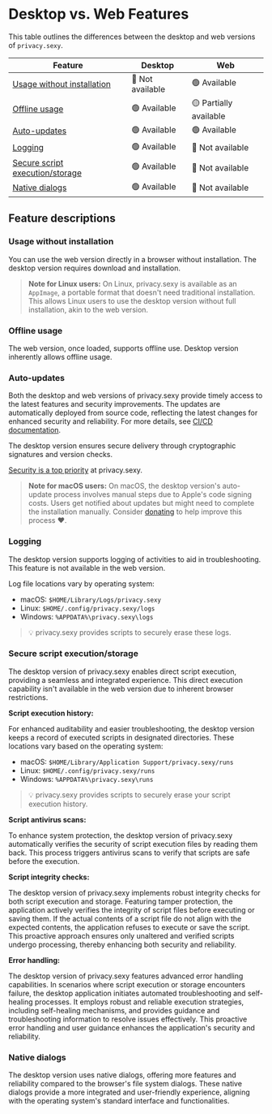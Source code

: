 # Desktop vs. Web Features

This table outlines the differences between the desktop and web versions of `privacy.sexy`.

| Feature | Desktop | Web |
| ------- | ------- | --- |
| [Usage without installation](#usage-without-installation) | 🔴 Not available | 🟢 Available |
| [Offline usage](#offline-usage) | 🟢 Available | 🟡 Partially available |
| [Auto-updates](#auto-updates) | 🟢 Available | 🟢 Available |
| [Logging](#logging) | 🟢 Available | 🔴 Not available |
| [Secure script execution/storage](#secure-script-executionstorage) | 🟢 Available | 🔴 Not available |
| [Native dialogs](#native-dialogs) | 🟢 Available | 🔴 Not available |

## Feature descriptions

### Usage without installation

You can use the web version directly in a browser without installation.
The desktop version requires download and installation.

> **Note for Linux users:** On Linux, privacy.sexy is available as an `AppImage`, a portable format that doesn't need traditional installation.
> This allows Linux users to use the desktop version without full installation, akin to the web version.

### Offline usage

The web version, once loaded, supports offline use.
Desktop version inherently allows offline usage.

### Auto-updates

Both the desktop and web versions of privacy.sexy provide timely access to the latest features and security improvements. The updates are automatically deployed from source code, reflecting the latest changes for enhanced security and reliability. For more details, see [CI/CD documentation](./../ci-cd.md).

The desktop version ensures secure delivery through cryptographic signatures and version checks.

[Security is a top priority](./../../SECURITY.md#update-security-and-integrity) at privacy.sexy.

> **Note for macOS users:** On macOS, the desktop version's auto-update process involves manual steps due to Apple's code signing costs.
> Users get notified about updates but might need to complete the installation manually.
> Consider [donating](https://github.com/sponsors/undergroundwires) to help improve this process ❤️.

### Logging

The desktop version supports logging of activities to aid in troubleshooting.
This feature is not available in the web version.

Log file locations vary by operating system:

- macOS: `$HOME/Library/Logs/privacy.sexy`
- Linux: `$HOME/.config/privacy.sexy/logs`
- Windows: `%APPDATA%\privacy.sexy\logs`

> 💡 privacy.sexy provides scripts to securely erase these logs.

### Secure script execution/storage

The desktop version of privacy.sexy enables direct script execution, providing a seamless and integrated experience.
This direct execution capability isn't available in the web version due to inherent browser restrictions.

**Script execution history:**

For enhanced auditability and easier troubleshooting, the desktop version keeps a record of executed scripts in designated directories.
These locations vary based on the operating system:

- macOS: `$HOME/Library/Application Support/privacy.sexy/runs`
- Linux: `$HOME/.config/privacy.sexy/runs`
- Windows: `%APPDATA%\privacy.sexy\runs`

> 💡 privacy.sexy provides scripts to securely erase your script execution history.

**Script antivirus scans:**

To enhance system protection, the desktop version of privacy.sexy automatically verifies the security of script
execution files by reading them back.
This process triggers antivirus scans to verify that scripts are safe before the execution.

**Script integrity checks:**

The desktop version of privacy.sexy implements robust integrity checks for both script execution and storage.
Featuring tamper protection, the application actively verifies the integrity of script files before executing or saving them.
If the actual contents of a script file do not align with the expected contents, the application refuses to execute or save the script.
This proactive approach ensures only unaltered and verified scripts undergo processing, thereby enhancing both security and reliability.

**Error handling:**

The desktop version of privacy.sexy features advanced error handling capabilities.
In scenarios where script execution or storage encounters failure, the desktop application initiates automated troubleshooting and self-healing processes.
It employs robust and reliable execution strategies, including self-healing mechanisms, and provides guidance and troubleshooting information to resolve issues effectively.
This proactive error handling and user guidance enhances the application's security and reliability.

### Native dialogs

The desktop version uses native dialogs, offering more features and reliability compared to the browser's file system dialogs.
These native dialogs provide a more integrated and user-friendly experience, aligning with the operating system's standard interface and functionalities.

